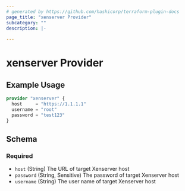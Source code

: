 ```yaml
---
# generated by https://github.com/hashicorp/terraform-plugin-docs
page_title: "xenserver Provider"
subcategory: ""
description: |-
  
---
```


# xenserver Provider



## Example Usage

```terraform
provider "xenserver" {
  host     = "https://1.1.1.1"
  username = "root"
  password = "test123"
}
```

<!-- schema generated by tfplugindocs -->
## Schema

### Required

- `host` (String) The URL of target Xenserver host
- `password` (String, Sensitive) The password of target Xenserver host
- `username` (String) The user name of target Xenserver host
